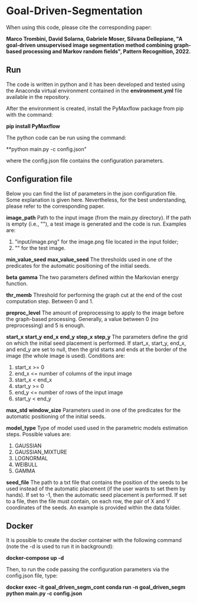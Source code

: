 # Goal-Driven-Segmentation

When using this code, please cite the corresponding paper:

**Marco Trombini, David Solarna, Gabriele Moser, Silvana Dellepiane, "A goal-driven unsupervised image segmentation method combining graph-based processing and Markov random fields", Pattern Recognition, 2022.** 

## Run

The code is written in python and it has been developed and tested using the Anaconda virtual environment contained in the **environment.yml** file available in the repository.

After the environment is created, install the PyMaxflow package from pip with the command:

**pip install PyMaxflow**

The python code can be run using the command:

**python main.py -c config.json"

where the config.json file contains the configuration parameters.

## Configuration file

Below you can find the list of parameters in the json configuration file. Some explanation is given here. Nevertheless, for the best understanding, please refer to the corresponding paper.

**image_path**
Path to the input image (from the main.py directory). If the path is empty (i.e., ""), a test image is generated and the code is run.
Examples are: 
1. "input/image.png" for the image.png file located in the input folder; 
2. "" for the test image.

**min_value_seed**
**max_value_seed**
The thresholds used in one of the predicates for the automatic positioning of the initial seeds.

**beta**
**gamma**
The two parameters defined within the Markovian energy function.

**thr_memb**
Threshold for performing the graph cut at the end of the cost computation step. Between 0 and 1.

**preproc_level**
The amount of preprocessing to apply to the image before the graph-based processing. Generally, a value between 0 (no preprocessing) and 5 is enough.

**start_x**
**start_y**
**end_x**
**end_y**
**step_x**
**step_y**
The parameters define the grid on which the initial seed placement is performed. 
If start_x, start_y, end_x, and end_y are set to null, then the grid starts and ends at the border of the image (the whole image is used).
Conditions are:
1. start_x >= 0 
2. end_x <= number of columns of the input image
3. start_x < end_x
4. start_y >= 0
5. end_y <= number of rows of the input image
6. start_y < end_y 

**max_std**
**window_size**
Parameters used in one of the predicates for the automatic positioning of the initial seeds.

**model_type**
Type of model used used in the parametric models estimation steps.
Possible values are:
1. GAUSSIAN
2. GAUSSIAN_MIXTURE
3. LOGNORMAL
4. WEIBULL
5. GAMMA

**seed_file**
The path to a txt file that contains the position of the seeds to be used instead of the automatic placement (if the user wants to set them by hands).
If set to -1, then the automatic seed placement is performed.
If set to a file, then the file must contain, on each row, the pair of X and Y coordinates of the seeds. An example is provided within the data folder.

## Docker

It is possible to create the docker container with the following command (note the -d is used to run it in background):

**docker-compose up -d**

Then, to run the code passing the configuration parameters via the config.json file, type:

**docker exec -it goal_driven_segm_cont conda run -n goal_driven_segm python main.py -c config.json**